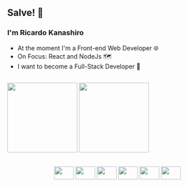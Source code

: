 ## Salve! 👋

### I'm Ricardo Kanashiro

- At the moment I'm a Front-end Web Developer 🌐
- On Focus: React and NodeJs 🗺️
- I want to become a Full-Stack Developer 🔭

##

<div>
    <img height='160em' src='https://github-readme-stats-git-master-ricardokanashiro.vercel.app/api?username=ricardokanashiro&layout=compact&theme=tokyonight&show_icons=true'>
    <img height='160em' src='https://github-readme-stats-git-master-ricardokanashiro.vercel.app/api/top-langs/?username=ricardokanashiro&layout=compact&theme=tokyonight'>
</div>

##

<div align="center">
    <img src="https://cdn.jsdelivr.net/gh/devicons/devicon/icons/react/react-original.svg" height='30' width="45px" />
    <img src="https://cdn.jsdelivr.net/gh/devicons/devicon/icons/javascript/javascript-original.svg" height='30' width="45px" />
    <img src="https://cdn.jsdelivr.net/gh/devicons/devicon/icons/html5/html5-original.svg" height='30' width="45px"/>
    <img src="https://cdn.jsdelivr.net/gh/devicons/devicon/icons/css3/css3-original.svg" height='30' width="45px" />
    <img src="https://cdn.jsdelivr.net/gh/devicons/devicon/icons/sass/sass-original.svg" height='30' width="45px" />
    <img src="https://cdn.jsdelivr.net/gh/devicons/devicon/icons/figma/figma-original.svg" height='30' width="45px" />
</div>

